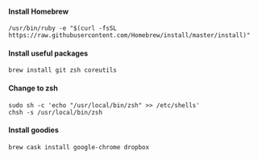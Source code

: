 #### Install Homebrew
```
/usr/bin/ruby -e "$(curl -fsSL https://raw.githubusercontent.com/Homebrew/install/master/install)"
```
#### Install useful packages
```
brew install git zsh coreutils
```
#### Change to zsh
```
sudo sh -c 'echo "/usr/local/bin/zsh" >> /etc/shells'
chsh -s /usr/local/bin/zsh
```
#### Install goodies
```
brew cask install google-chrome dropbox
```
